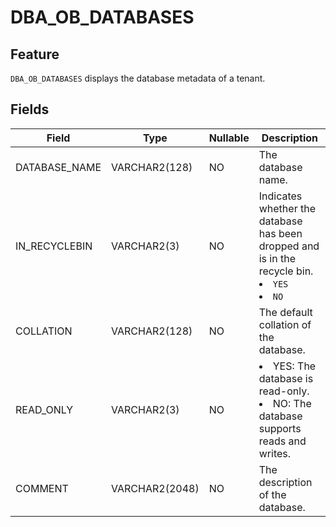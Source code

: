 DBA_OB_DATABASES
=====================================

Feature
-------------------

`DBA_OB_DATABASES` displays the database metadata of a tenant.

Fields
----------------------



| Field         | Type           | Nullable | Description                                                                                    |
|---------------|----------------|----------|------------------------------------------------------------------------------------------------|
| DATABASE_NAME | VARCHAR2(128)  | NO       | The database name.                                                                             |
| IN_RECYCLEBIN | VARCHAR2(3)    | NO       | Indicates whether the database has been dropped and is in the recycle bin.<li> `YES` <li> `NO` |
| COLLATION     | VARCHAR2(128)  | NO       | The default collation of the database.                                                         |
| READ_ONLY     | VARCHAR2(3)    | NO       | <li>YES: The database is read-only.<li>NO: The database supports reads and writes.             |
| COMMENT       | VARCHAR2(2048) | NO       | The description of the database.                                                               |


